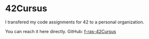 # 42Cursus

I transfered my code assignments for 42 to a personal organization.

You can reach it here directly. GitHub: [f-ras-42Cursus](https://github.com/f-ras-42Cursus "My Personal Organization")
